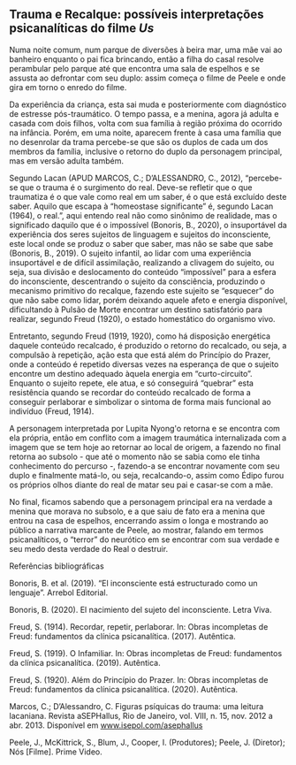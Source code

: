 ## Trauma e Recalque: possíveis interpretações psicanalíticas do filme _Us_

Numa noite comum, num parque de diversões à beira mar, uma mãe vai ao banheiro enquanto o pai fica brincando, então a filha do casal resolve perambular pelo parque até que encontra uma sala de espelhos e se assusta ao defrontar com seu duplo: assim começa o filme de Peele e onde gira em torno o enredo do filme.

Da experiência da criança, esta sai muda e posteriormente com diagnóstico de estresse pós-traumático. O tempo passa, e a menina, agora já adulta e casada com dois filhos, volta com sua família à região próxima do ocorrido na infância. Porém, em uma noite, aparecem frente à casa uma família que no desenrolar da trama percebe-se que são os duplos de cada um dos membros da família, inclusive o retorno do duplo da personagem principal, mas em versão adulta também.

Segundo Lacan (APUD MARCOS, C.; D’ALESSANDRO, C., 2012), “percebe-se que o trauma é o surgimento do real. Deve-se refletir que o que traumatiza é o que vale como real em um saber, é o que está excluído deste saber. Aquilo que escapa à “homeostase significante” é, segundo Lacan (1964), o real.”, aqui entendo real não como sinônimo de realidade, mas o significado daquilo que é o impossível (Bonoris, B., 2020), o insuportável da experiência dos seres sujeitos de linguagem e sujeitos do inconsciente, este local onde se produz o saber que saber, mas não se sabe que sabe (Bonoris, B., 2019). O sujeito infantil, ao lidar com uma experiência insuportável e de difícil assimilação, realizando a clivagem do sujeito, ou seja, sua divisão e deslocamento do conteúdo “impossível” para a esfera do inconsciente, descentrando o sujeito da consciência, produzindo o mecanismo primitivo do recalque, fazendo este sujeito se “esquecer” do que não sabe como lidar, porém deixando aquele afeto e energia disponível, dificultando à Pulsão de Morte encontrar um destino satisfatório para realizar, segundo Freud (1920), o estado homestático do organismo vivo.

Entretanto, segundo Freud (1919, 1920), como há disposição energética daquele conteúdo recalcado, é produzido o retorno do recalcado, ou seja, a compulsão à repetição, ação esta que está além do Princípio do Prazer, onde a conteúdo é repetido diversas vezes na esperança de que o sujeito encontre um destino adequado àquela energia em “curto-circuito”. Enquanto o sujeito repete, ele atua, e só conseguirá “quebrar” esta resistência quando se recordar do conteúdo recalcado de forma a conseguir perlaborar e simbolizar o sintoma de forma mais funcional ao indivíduo (Freud, 1914).

A personagem interpretada por Lupita Nyong'o retorna e se encontra com ela própria, então em conflito com a imagem traumática internalizada com a imagem que se tem hoje ao retornar ao local de origem, a fazendo no final retorna ao subsolo - que até o momento não se sabia como ele tinha conhecimento do percurso -, fazendo-a se encontrar novamente com seu duplo e finalmente matá-lo, ou seja, recalcando-o, assim como Édipo furou os próprios olhos diante do real de matar seu pai e casar-se com a mãe.

No final, ficamos sabendo que a personagem principal era na verdade a menina que morava no subsolo, e a que saiu de fato era a menina que entrou na casa de espelhos, encerrando assim o longa e mostrando ao público a narrativa marcante de Peele, ao mostrar, falando em termos psicanalíticos, o “terror” do neurótico em se encontrar com sua verdade e seu medo desta verdade do Real o destruir.

Referências bibliográficas

Bonoris, B. et al. (2019). “El inconsciente está estructurado como un lenguaje”. Arrebol Editorial.

Bonoris, B. (2020). El nacimiento del sujeto del inconsciente. Letra Viva.

Freud, S. (1914). Recordar, repetir, perlaborar. In: Obras incompletas de Freud: fundamentos da clínica psicanalítica. (2017). Autêntica.

Freud, S. (1919). O Infamiliar. In: Obras incompletas de Freud: fundamentos da clínica psicanalítica. (2019). Autêntica.

Freud, S. (1920). Além do Princípio do Prazer. In: Obras incompletas de Freud: fundamentos da clínica psicanalítica. (2020). Autêntica.

Marcos, C.; D’Alessandro, C. Figuras psíquicas do trauma: uma leitura lacaniana. Revista aSEPHallus, Rio de Janeiro, vol. VIII, n. 15, nov. 2012 a abr. 2013. Disponível em www.isepol.com/asephallus

Peele, J., McKittrick, S., Blum, J., Cooper, I. (Produtores); Peele, J. (Diretor); Nós [Filme]. Prime Video.
